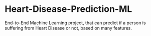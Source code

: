 # Heart-Disease-Prediction-ML
End-to-End Machine Learning project, that can predict if a person is suffering from Heart Disease or not, based on many features.
